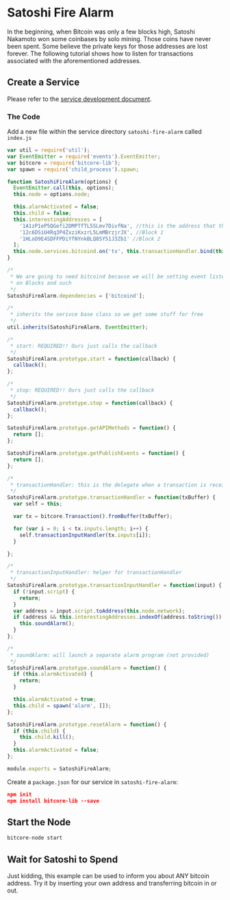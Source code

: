 # Satoshi Fire Alarm

In the beginning, when Bitcoin was only a few blocks high, Satoshi Nakamoto won some coinbases by solo mining. Those coins have never been spent. Some believe the private keys for those addresses are lost forever. The following tutorial shows how to listen for transactions associated with the aforementioned addresses.

## Create a Service

Please refer to the [service development document](service-development).

### The Code

Add a new file within the service directory `satoshi-fire-alarm` called `index.js`

```js
var util = require('util');
var EventEmitter = require('events').EventEmitter;
var bitcore = require('bitcore-lib');
var spawn = require('child_process').spawn;

function SatoshiFireAlarm(options) {
  EventEmitter.call(this, options);
  this.node = options.node;

  this.alarmActivated = false;
  this.child = false;
  this.interestingAddresses = [
    '1A1zP1eP5QGefi2DMPTfTL5SLmv7DivfNa', //this is the address that the genesis paid its coinbase to. Can't be spent due to a bug in the code.
    '12c6DSiU4Rq3P4ZxziKxzrL5LmMBrzjrJX', //Block 1
    '1HLoD9E4SDFFPDiYfNYnkBLQ85Y51J3Zb1' //Block 2
  ];
  this.node.services.bitcoind.on('tx', this.transactionHandler.bind(this));
}

/*
 * We are going to need bitcoind because we will be setting event listeners (subscribers)
 * on Blocks and such
 */
SatoshiFireAlarm.dependencies = ['bitcoind'];

/*
 * inherits the serivce base class so we get some stuff for free
 */
util.inherits(SatoshiFireAlarm, EventEmitter);

/*
 * start: REQUIRED!! Ours just calls the callback
 */
SatoshiFireAlarm.prototype.start = function(callback) {
  callback();
};

/*
 * stop: REQUIRED!! Ours just calls the callback
 */
SatoshiFireAlarm.prototype.stop = function(callback) {
  callback();
};

SatoshiFireAlarm.prototype.getAPIMethods = function() {
  return [];
};

SatoshiFireAlarm.prototype.getPublishEvents = function() {
  return [];
};

/*
 * transactionHandler: this is the delegate when a transaction is received by your node
 */
SatoshiFireAlarm.prototype.transactionHandler = function(txBuffer) {
  var self = this;

  var tx = bitcore.Transaction().fromBuffer(txBuffer);

  for (var i = 0; i < tx.inputs.length; i++) {
    self.transactionInputHandler(tx.inputs[i]);
  }

};

/*
 * transactionInputHandler: helper for transactionHandler
 */
SatoshiFireAlarm.prototype.transactionInputHandler = function(input) {
  if (!input.script) {
    return;
  }
  var address = input.script.toAddress(this.node.network);
  if (address && this.interestingAddresses.indexOf(address.toString()) != -1) {
    this.soundAlarm();
  }
};

/*
 * soundAlarm: will launch a separate alarm program (not provided)
 */
SatoshiFireAlarm.prototype.soundAlarm = function() {
  if (this.alarmActivated) {
    return;
  }

  this.alarmActivated = true;
  this.child = spawn('alarm', []);
};

SatoshiFireAlarm.prototype.resetAlarm = function() {
  if (this.child) {
    this.child.kill();
  }
  this.alarmActivated = false;
};

module.exports = SatoshiFireAlarm;
```

Create a `package.json` for our service in `satoshi-fire-alarm`:

```json
npm init
npm install bitcore-lib --save
```

## Start the Node

```sh
bitcore-node start
```

## Wait for Satoshi to Spend

Just kidding, this example can be used to inform you about ANY bitcoin address. Try it by inserting your own address and transferring bitcoin in or out.
